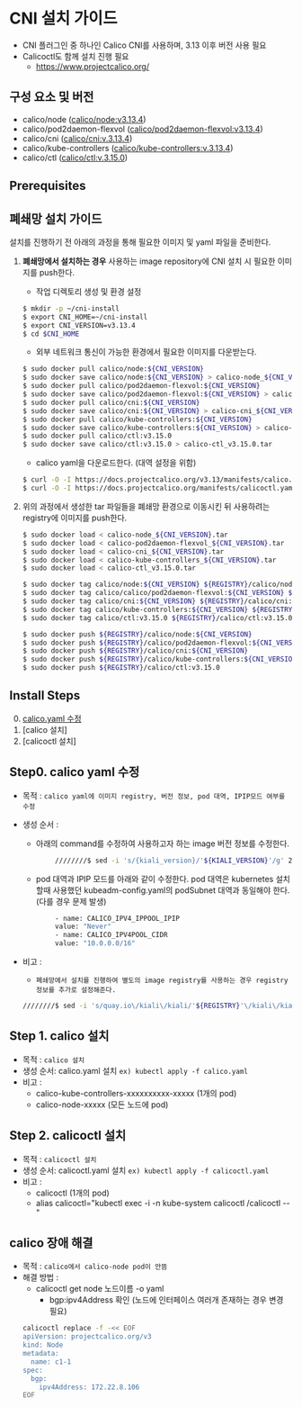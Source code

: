 
# CNI 설치 가이드
* CNI 플러그인 중 하나인 Calico CNI를 사용하며, 3.13 이후 버전 사용 필요
* Calicoctl도 함께 설치 진행 필요
    * https://www.projectcalico.org/


## 구성 요소 및 버전
* calico/node ([calico/node:v3.13.4](https://hub.docker.com/layers/calico/node/v3.13.4/images/sha256-2656efc741e90750282ad89b9ec078588b98909e5cd0b8d1256f2059466e1717?context=explore))
* calico/pod2daemon-flexvol ([calico/pod2daemon-flexvol:v3.13.4](https://hub.docker.com/layers/calico/pod2daemon-flexvol/v3.13.4/images/sha256-3a12c023e964104ebf8af330bc74fa25831e961c871f8024bd6917c1357a57a6?context=explore))
* calico/cni ([calico/cni:v.3.13.4](https://hub.docker.com/layers/calico/cni/v3.13.4/images/sha256-20a74b0c29e57b7e0a3bfd4474e98d3968f3f0edb1f307c9c789b8ed339971db?context=explore))
* calico/kube-controllers ([calico/kube-controllers:v.3.13.4](https://hub.docker.com/layers/calico/kube-controllers/v3.13.4/images/sha256-49404c910b50bdd93003315d1774c18f445589b1059b24eae2ebaa056c565e8c?context=explore))
* calico/ctl ([calico/ctl:v.3.15.0](https://registry.hub.docker.com/layers/calico/ctl/v3.15.0/images/sha256-09a08c8ef2ef637aadb3d2cc46965b8ba73e0e4cf863c836ad114cc3292822aa?context=explore))

## Prerequisites

## 폐쇄망 설치 가이드
설치를 진행하기 전 아래의 과정을 통해 필요한 이미지 및 yaml 파일을 준비한다.
1. **폐쇄망에서 설치하는 경우** 사용하는 image repository에 CNI 설치 시 필요한 이미지를 push한다. 

    * 작업 디렉토리 생성 및 환경 설정
    ```bash
    $ mkdir -p ~/cni-install
    $ export CNI_HOME=~/cni-install
    $ export CNI_VERSION=v3.13.4
    $ cd $CNI_HOME
    ```

    * 외부 네트워크 통신이 가능한 환경에서 필요한 이미지를 다운받는다.
    ```bash
    $ sudo docker pull calico/node:${CNI_VERSION}
    $ sudo docker save calico/node:${CNI_VERSION} > calico-node_${CNI_VERSION}.tar
    $ sudo docker pull calico/pod2daemon-flexvol:${CNI_VERSION}
    $ sudo docker save calico/pod2daemon-flexvol:${CNI_VERSION} > calico-pod2daemon-flexvol_${CNI_VERSION}.tar
    $ sudo docker pull calico/cni:${CNI_VERSION}
    $ sudo docker save calico/cni:${CNI_VERSION} > calico-cni_${CNI_VERSION}.tar
    $ sudo docker pull calico/kube-controllers:${CNI_VERSION}
    $ sudo docker save calico/kube-controllers:${CNI_VERSION} > calico-kube-controllers_${CNI_VERSION}.tar
    $ sudo docker pull calico/ctl:v3.15.0
    $ sudo docker save calico/ctl:v3.15.0 > calico-ctl_v3.15.0.tar
    ```

    * calico yaml을 다운로드한다. (대역 설정을 위함)
    ```bash
    $ curl -O -I https://docs.projectcalico.org/v3.13/manifests/calico.yaml
    $ curl -O -I https://docs.projectcalico.org/manifests/calicoctl.yaml
    ```


2. 위의 과정에서 생성한 tar 파일들을 폐쇄망 환경으로 이동시킨 뒤 사용하려는 registry에 이미지를 push한다.
    ```bash
    $ sudo docker load < calico-node_${CNI_VERSION}.tar
    $ sudo docker load < calico-pod2daemon-flexvol_${CNI_VERSION}.tar
    $ sudo docker load < calico-cni_${CNI_VERSION}.tar
    $ sudo docker load < calico-kube-controllers_${CNI_VERSION}.tar
    $ sudo docker load < calico-ctl_v3.15.0.tar
    
    $ sudo docker tag calico/node:${CNI_VERSION} ${REGISTRY}/calico/node:${CNI_VERSION}
    $ sudo docker tag calico/calico/pod2daemon-flexvol:${CNI_VERSION} ${REGISTRY}/calico/pod2daemon-flexvol:${CNI_VERSION}
    $ sudo docker tag calico/cni:${CNI_VERSION} ${REGISTRY}/calico/cni:${CNI_VERSION}
    $ sudo docker tag calico/kube-controllers:${CNI_VERSION} ${REGISTRY}/calico/kube-controllers:${CNI_VERSION}
    $ sudo docker tag calico/ctl:v3.15.0 ${REGISTRY}/calico/ctl:v3.15.0
   
    $ sudo docker push ${REGISTRY}/calico/node:${CNI_VERSION}
    $ sudo docker push ${REGISTRY}/calico/pod2daemon-flexvol:${CNI_VERSION}
    $ sudo docker push ${REGISTRY}/calico/cni:${CNI_VERSION}
    $ sudo docker push ${REGISTRY}/calico/kube-controllers:${CNI_VERSION}
    $ sudo docker push ${REGISTRY}/calico/ctl:v3.15.0
    ```


## Install Steps
0. [calico.yaml 수정](.##step0.-calico-yaml-수정)
1. [calico 설치]
2. [calicoctl 설치]


## Step0. calico yaml 수정
* 목적 : `calico yaml에 이미지 registry, 버전 정보, pod 대역, IPIP모드 여부를 수정`
* 생성 순서 : 
    * 아래의 command를 수정하여 사용하고자 하는 image 버전 정보를 수정한다.
	```bash
            ////////$ sed -i 's/{kiali_version}/'${KIALI_VERSION}'/g' 2.kiali.yaml
	```
    * pod 대역과 IPIP 모드를 아래와 같이 수정한다. pod 대역은 kubernetes 설치할때 사용했던 kubeadm-config.yaml의 podSubnet 대역과 동일해야 한다. (다를 경우 문제 발생)
	```bash
            - name: CALICO_IPV4_IPPOOL_IPIP
            value: "Never"            
            - name: CALICO_IPV4POOL_CIDR
            value: "10.0.0.0/16" 
	```         

* 비고 :
    * `폐쇄망에서 설치를 진행하여 별도의 image registry를 사용하는 경우 registry 정보를 추가로 설정해준다.`
	```bash
	////////$ sed -i 's/quay.io\/kiali\/kiali/'${REGISTRY}'\/kiali\/kiali/g' 2.kiali.yaml
	```

## Step 1. calico 설치
* 목적 : `calico 설치`
* 생성 순서: calico.yaml 설치  `ex) kubectl apply -f calico.yaml`
* 비고 :
    * calico-kube-controllers-xxxxxxxxxx-xxxxx (1개의 pod)
    * calico-node-xxxxx (모든 노드에 pod)


## Step 2. calicoctl 설치
* 목적 : `calicoctl 설치`
* 생성 순서: calicoctl.yaml 설치  `ex) kubectl apply -f calicoctl.yaml`
* 비고 :
    * calicoctl (1개의 pod)
    * alias calicoctl="kubectl exec -i -n kube-system calicoctl /calicoctl -- "


## calico 장애 해결
* 목적 : `calico에서 calico-node pod이 안뜸`
* 해결 방법 : 
    * calicoctl get node 노드이름 -o yaml
        * bgp:ipv4Address 확인 (노드에 인터페이스 여러개 존재하는 경우 변경 필요)
    ```bash
    calicoctl replace -f -<< EOF
    apiVersion: projectcalico.org/v3
    kind: Node
    metadata:
      name: c1-1
    spec:
      bgp:
        ipv4Address: 172.22.8.106
    EOF
    ```



